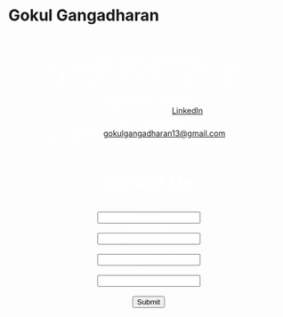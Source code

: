 # Gokul Gangadharan

<div style="background-image: url('https://images.pexels.com/photos/255379/pexels-photo-255379.jpeg?cs=srgb&dl=pexels-miguel-%C3%A1-padri%C3%B1%C3%A1n-255379.jpg&fm=jpg&_gl=1*p2vc3p*_ga*MTI1ODg0NDkxMC4xNzA4MzIzODUx*_ga_8JE65Q40S6*MTcwODMyMzg1MS4xLjEuMTcwODMyMzg1My4wLjAuMA..'); background-size: cover; padding: 20px; color: white; text-align: center;">

👋 Hi, I’m Gokul Gangadharan  
👀 I’m interested in Tech, Gadgets, and Space science  
🌱 I’m learning Data Analytics at Durham College  
📈 I'm currently looking for Co-op opportunities in Data Analytics | BI | Supply Chain | Shipping  
📫 How to reach me: [LinkedIn](https://linkedin.com/in/gokul-gangadharan-gg13)  
📞 Cell: 4377997153  
📧 Email: gokulgangadharan13@gmail.com  
🏠 Address: 1973 Secretariat Place, Oshawa, ON, L1L1C7  

<!DOCTYPE html>
<html lang="en">
<head>
    <meta charset="UTF-8">
    <meta name="viewport" content="width=device-width, initial-scale=1.0">
    <title>Contact Form</title>
</head>
<body>
    <h1>Contact Me</h1>
    <form action="submit.php" method="POST">
        <label for="name">Name:</label><br>
        <input type="text" id="name" name="name"><br>
        <label for="organization">Organization:</label><br>
        <input type="text" id="organization" name="organization"><br>
        <label for="phone">Phone Number:</label><br>
        <input type="tel" id="phone" name="phone"><br>
        <label for="email">Email:</label><br>
        <input type="email" id="email" name="email"><br><br>
        <input type="submit" value="Submit">
    </form>
</body>
</html>
